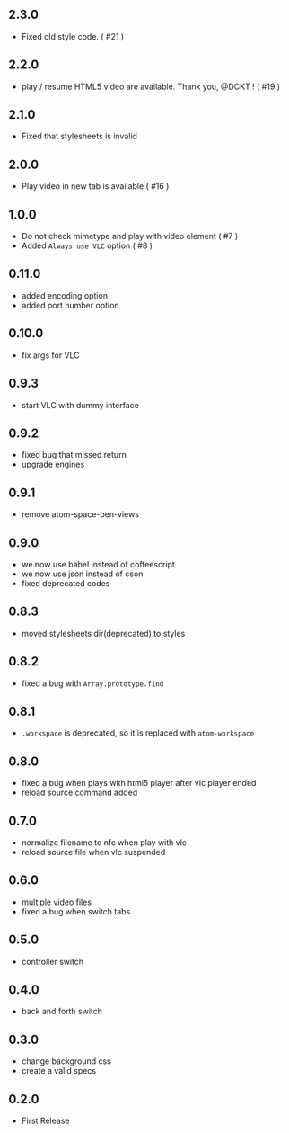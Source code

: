 ## 2.3.0

- Fixed old style code. ( #21 )

## 2.2.0

- play / resume HTML5 video are available. Thank you, @DCKT ! ( #19 )

## 2.1.0

- Fixed that stylesheets is invalid

## 2.0.0

- Play video in new tab is available ( #16 )

## 1.0.0

- Do not check mimetype and play with video element ( #7 )
- Added `Always use VLC` option ( #8 )

## 0.11.0

- added encoding option
- added port number option

## 0.10.0

- fix args for VLC

## 0.9.3

- start VLC with dummy interface

## 0.9.2

- fixed bug that missed return
- upgrade engines

## 0.9.1

- remove atom-space-pen-views

## 0.9.0

- we now use babel instead of coffeescript
- we now use json instead of cson
- fixed deprecated codes

## 0.8.3

- moved stylesheets dir(deprecated) to styles

## 0.8.2

- fixed a bug with `Array.prototype.find`

## 0.8.1

- `.workspace` is deprecated, so it is replaced with `atom-workspace`

## 0.8.0

- fixed a bug when plays with html5 player after vlc player ended
- reload source command added

## 0.7.0

- normalize filename to nfc when play with vlc
- reload source file when vlc suspended

## 0.6.0

- multiple video files
- fixed a bug when switch tabs

## 0.5.0

- controller switch

## 0.4.0

- back and forth switch

## 0.3.0

- change background css
- create a valid specs

## 0.2.0

- First Release
